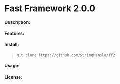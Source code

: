 # Fast Framework 2.0.0

#### Description:

#### Features:

#### Install:
> ```git clone https://github.com/StringManolo/ff2```


#### Usage:


#### License:

